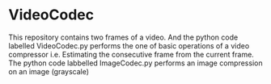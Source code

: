 # VideoCodec
This repository contains two frames of a video.
And the python code labelled VideoCodec.py performs the one of basic operations of a video compressor i.e. Estimating the consecutive frame from the current frame.
The python code labbelled ImageCodec.py performs an image compression on an image (grayscale)
